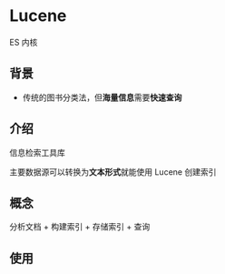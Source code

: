 # Lucene

ES 内核

## 背景

* 传统的图书分类法，但**海量信息**需要**快速查询**

## 介绍

信息检索工具库

主要数据源可以转换为**文本形式**就能使用 Lucene 创建索引

## 概念

分析文档 + 构建索引 + 存储索引 + 查询

## 使用













